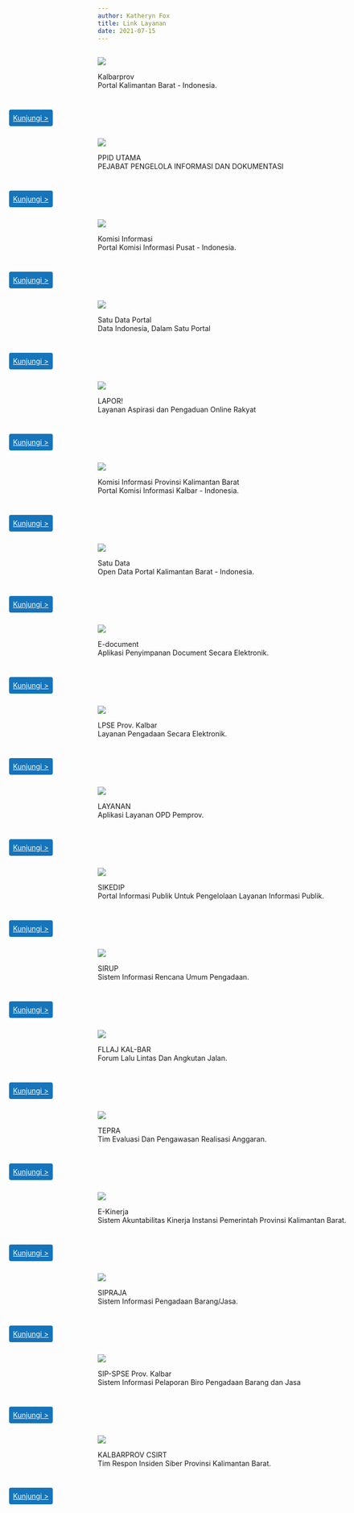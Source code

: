 ```yaml
---
author: Katheryn Fox
title: Link Layanan
date: 2021-07-15
---
```

<div class="grid lg:grid-cols-3 mb-4 p-4" style="gap: 16px">
    <div class="link-layanan-card bg-white dark:bg-gray-900" style="padding: 16px 0">
        <img src="/images/LhQUlKAdyrOZUFZJAM5I.png" class="m-auto" style="max-height: 80px;">
        <p class="text-center my-4" style="margin-bottom: 3rem !important;">
            Kalbarprov<br>
            Portal Kalimantan Barat - Indonesia.
        </p>
        <div class="tombolmasuk flex justify-content-center absolute bottom-4" style="width: 70%; left: 50%; transform: translate(-50%, 0)">
            <a href="http://edoc.kalbarprov.go.id" style="background: #1674BA; color: white; width: 50%; padding: 8px; border-radius: 4px; text-align: center; margin: 0 auto">Kunjungi ></a>
        </div>
    </div>
    <div class="link-layanan-card bg-white dark:bg-gray-900" style="padding: 16px 0">
        <img src="/images/LhQUlKAdyrOZUFZJAM5I.png" class="m-auto" style="max-height: 80px;">
        <p class="text-center my-4" style="margin-bottom: 3rem !important;">
            PPID UTAMA<br>
            PEJABAT PENGELOLA INFORMASI DAN DOKUMENTASI
        </p>
        <div class="tombolmasuk flex justify-content-center absolute bottom-4" style="width: 70%; left: 50%; transform: translate(-50%, 0)">
            <a href="http://edoc.kalbarprov.go.id" style="background: #1674BA; color: white; width: 50%; padding: 8px; border-radius: 4px; text-align: center; margin: 0 auto">Kunjungi ></a>
        </div>
    </div>
    <div class="link-layanan-card bg-white dark:bg-gray-900" style="padding: 16px 0">
        <img src="/images/UaaQH7oxp8haqFwIgNyt.png" class="m-auto" style="max-height: 80px;">
        <p class="text-center my-4" style="margin-bottom: 3rem !important;">
            Komisi Informasi<br>
            Portal Komisi Informasi Pusat - Indonesia.
        </p>
        <div class="tombolmasuk flex justify-content-center absolute bottom-4" style="width: 70%; left: 50%; transform: translate(-50%, 0)">
            <a href="http://edoc.kalbarprov.go.id" style="background: #1674BA; color: white; width: 50%; padding: 8px; border-radius: 4px; text-align: center; margin: 0 auto">Kunjungi ></a>
        </div>
    </div>
    <div class="link-layanan-card bg-white dark:bg-gray-900" style="padding: 16px 0">
        <img src="/images/93wiwTtoAITI7XZAUEY0.png" class="m-auto" style="max-height: 80px;">
        <p class="text-center my-4" style="margin-bottom: 3rem !important;">
            Satu Data Portal<br>
            Data Indonesia, Dalam Satu Portal
        </p>
        <div class="tombolmasuk flex justify-content-center absolute bottom-4" style="width: 70%; left: 50%; transform: translate(-50%, 0)">
            <a href="http://edoc.kalbarprov.go.id" style="background: #1674BA; color: white; width: 50%; padding: 8px; border-radius: 4px; text-align: center; margin: 0 auto">Kunjungi ></a>
        </div>
    </div>
    <div class="link-layanan-card bg-white dark:bg-gray-900" style="padding: 16px 0">
        <img src="/images/Tex1aG9ynzJ8YC2eemag.png" class="m-auto" style="max-height: 80px;">
        <p class="text-center my-4" style="margin-bottom: 3rem !important;">
            LAPOR!<br>
            Layanan Aspirasi dan Pengaduan Online Rakyat
        </p>
        <div class="tombolmasuk flex justify-content-center absolute bottom-4" style="width: 70%; left: 50%; transform: translate(-50%, 0)">
            <a href="http://edoc.kalbarprov.go.id" style="background: #1674BA; color: white; width: 50%; padding: 8px; border-radius: 4px; text-align: center; margin: 0 auto">Kunjungi ></a>
        </div>
    </div>
    <div class="link-layanan-card bg-white dark:bg-gray-900" style="padding: 16px 0">
        <img src="/images/UaaQH7oxp8haqFwIgNyt.png" class="m-auto" style="max-height: 80px;">
        <p class="text-center my-4" style="margin-bottom: 3rem !important;">
            Komisi Informasi Provinsi Kalimantan Barat<br>
            Portal Komisi Informasi Kalbar - Indonesia.
        </p>
        <div class="tombolmasuk flex justify-content-center absolute bottom-4" style="width: 70%; left: 50%; transform: translate(-50%, 0)">
            <a href="http://edoc.kalbarprov.go.id" style="background: #1674BA; color: white; width: 50%; padding: 8px; border-radius: 4px; text-align: center; margin: 0 auto">Kunjungi ></a>
        </div>
    </div>
    <div class="link-layanan-card bg-white dark:bg-gray-900" style="padding: 16px 0">
        <img src="/images/duL6oI0vA1Dz96hrADXS.jpg" class="m-auto" style="max-height: 80px;">
        <p class="text-center my-4" style="margin-bottom: 3rem !important;">
            Satu Data<br>
            Open Data Portal Kalimantan Barat - Indonesia.
        </p>
        <div class="tombolmasuk flex justify-content-center absolute bottom-4" style="width: 70%; left: 50%; transform: translate(-50%, 0)">
            <a href="http://edoc.kalbarprov.go.id" style="background: #1674BA; color: white; width: 50%; padding: 8px; border-radius: 4px; text-align: center; margin: 0 auto">Kunjungi ></a>
        </div>
    </div>
    <div class="link-layanan-card bg-white dark:bg-gray-900" style="padding: 16px 0">
        <img src="/images/YsRu4IpBa6Fa36SvPsmt.png" class="m-auto" style="max-height: 80px;">
        <p class="text-center my-4" style="margin-bottom: 3rem !important;">
            E-document<br>
            Aplikasi Penyimpanan Document Secara Elektronik.
        </p>
        <div class="tombolmasuk flex justify-content-center absolute bottom-4" style="width: 70%; left: 50%; transform: translate(-50%, 0)">
            <a href="http://edoc.kalbarprov.go.id" style="background: #1674BA; color: white; width: 50%; padding: 8px; border-radius: 4px; text-align: center; margin: 0 auto">Kunjungi ></a>
        </div>
    </div>
    <div class="link-layanan-card bg-white dark:bg-gray-900" style="padding: 16px 0">
        <img src="/images/FRvAHGwSYr5rJY8vrlVS.png" class="m-auto" style="max-height: 80px;">
        <p class="text-center my-4" style="margin-bottom: 3rem !important;">
            LPSE Prov. Kalbar<br>
            Layanan Pengadaan Secara Elektronik.
        </p>
        <div class="tombolmasuk flex justify-content-center absolute bottom-4" style="width: 70%; left: 50%; transform: translate(-50%, 0)">
            <a href="http://lpse.kalbarprov.go.id" style="background: #1674BA; color: white; width: 50%; padding: 8px; border-radius: 4px; text-align: center; margin: 0 auto">Kunjungi ></a>
        </div>
    </div>
    <div class="link-layanan-card bg-white dark:bg-gray-900" style="padding: 16px 0">
        <img src="/images/N36XC5peFBO5rGlwLYkr.png" class="m-auto" style="max-height: 80px;">
        <p class="text-center my-4" style="margin-bottom: 3rem !important;">
            LAYANAN<br>
            Aplikasi Layanan OPD Pemprov.
        </p>
        <div class="tombolmasuk flex justify-content-center absolute bottom-4" style="width: 70%; left: 50%; transform: translate(-50%, 0)">
            <a href="https://layanan.kalbarprov.go.id" style="background: #1674BA; color: white; width: 50%; padding: 8px; border-radius: 4px; text-align: center; margin: 0 auto">Kunjungi ></a>
        </div>
    </div>
    <div class="link-layanan-card bg-white dark:bg-gray-900" style="padding: 16px 0">
        <img src="/images/5E3LYxXtprWzrWh0o9rr.png" class="m-auto" style="max-height: 80px;">
        <p class="text-center my-4" style="margin-bottom: 3rem !important;">
            SIKEDIP<br>
            Portal Informasi Publik Untuk Pengelolaan Layanan Informasi Publik.
        </p>
        <div class="tombolmasuk flex justify-content-center absolute bottom-4" style="width: 70%; left: 50%; transform: translate(-50%, 0)">
            <a href="https://sikedip.kalbarprov.go.id" style="background: #1674BA; color: white; width: 50%; padding: 8px; border-radius: 4px; text-align: center; margin: 0 auto">Kunjungi ></a>
        </div>
    </div>
    <div class="link-layanan-card bg-white dark:bg-gray-900" style="padding: 16px 0">
        <img src="/images/uHHEU9YyPW9P1IqmjAZI.png" class="m-auto" style="max-height: 80px;">
        <p class="text-center my-4" style="margin-bottom: 3rem !important;">
            SIRUP<br>
            Sistem Informasi Rencana Umum Pengadaan.
        </p>
        <div class="tombolmasuk flex justify-content-center absolute bottom-4" style="width: 70%; left: 50%; transform: translate(-50%, 0)">
            <a href="https://sirup.lkpp.go.id/sirup/ro/rekap/klpd/D197" style="background: #1674BA; color: white; width: 50%; padding: 8px; border-radius: 4px; text-align: center; margin: 0 auto">Kunjungi ></a>
        </div>
    </div>
    <div class="link-layanan-card bg-white dark:bg-gray-900" style="padding: 16px 0">
        <img src="/images/dSDITPJ7zTJ1Hx8CRHf4.png" class="m-auto" style="max-height: 80px;">
        <p class="text-center my-4" style="margin-bottom: 3rem !important;">
            FLLAJ KAL-BAR<br>
            Forum Lalu Lintas Dan Angkutan Jalan.
        </p>
        <div class="tombolmasuk flex justify-content-center absolute bottom-4" style="width: 70%; left: 50%; transform: translate(-50%, 0)">
            <a href="https://www.fllaj.kalbarprov.go.id/" style="background: #1674BA; color: white; width: 50%; padding: 8px; border-radius: 4px; text-align: center; margin: 0 auto">Kunjungi ></a>
        </div>
    </div>
    <div class="link-layanan-card bg-white dark:bg-gray-900" style="padding: 16px 0">
        <img src="/images/0WePB2sXr6rcW0VMzJOf.png" class="m-auto" style="max-height: 80px;">
        <p class="text-center my-4" style="margin-bottom: 3rem !important;">
            TEPRA<br>
            Tim Evaluasi Dan Pengawasan Realisasi Anggaran.
        </p>
        <div class="tombolmasuk flex justify-content-center absolute bottom-4" style="width: 70%; left: 50%; transform: translate(-50%, 0)">
            <a href="https://monev.lkpp.go.id/tepra/summary?instansi=D197&amp;tahun=2019" style="background: #1674BA; color: white; width: 50%; padding: 8px; border-radius: 4px; text-align: center; margin: 0 auto">Kunjungi ></a>
        </div>
    </div>
    <div class="link-layanan-card bg-white dark:bg-gray-900" style="padding: 16px 0">
        <img src="/images/vMINkGZNsMNsa3ZBGC7f.png" class="m-auto" style="max-height: 80px;">
        <p class="text-center my-4" style="margin-bottom: 3rem !important;">
            E-Kinerja<br>
            Sistem Akuntabilitas Kinerja Instansi Pemerintah Provinsi Kalimantan Barat.
        </p>
        <div class="tombolmasuk flex justify-content-center absolute bottom-4" style="width: 70%; left: 50%; transform: translate(-50%, 0)">
            <a href="http://ekinerja.kalbarprov.go.id" style="background: #1674BA; color: white; width: 50%; padding: 8px; border-radius: 4px; text-align: center; margin: 0 auto">Kunjungi ></a>
        </div>
    </div>
    <div class="link-layanan-card bg-white dark:bg-gray-900" style="padding: 16px 0">
        <img src="/images/DwiPpkiJihK7CmKuj21P.png" class="m-auto" style="max-height: 80px;">
        <p class="text-center my-4" style="margin-bottom: 3rem !important;">
            SIPRAJA<br>
            Sistem Informasi Pengadaan Barang/Jasa.
        </p>
        <div class="tombolmasuk flex justify-content-center absolute bottom-4" style="width: 70%; left: 50%; transform: translate(-50%, 0)">
            <a href="https://sipraja.kalbarprov.go.id" style="background: #1674BA; color: white; width: 50%; padding: 8px; border-radius: 4px; text-align: center; margin: 0 auto">Kunjungi ></a>
        </div>
    </div>
    <div class="link-layanan-card bg-white dark:bg-gray-900" style="padding: 16px 0">
        <img src="/images/N3f4WN5gsUsu3hVbVkLY.png" class="m-auto" style="max-height: 80px;">
        <p class="text-center my-4" style="margin-bottom: 3rem !important;">
            SIP-SPSE Prov. Kalbar<br>
            Sistem Informasi Pelaporan Biro Pengadaan Barang dan Jasa
        </p>
        <div class="tombolmasuk flex justify-content-center absolute bottom-4" style="width: 70%; left: 50%; transform: translate(-50%, 0)">
            <a href="http://sip-spse.kalbarprov.go.id" style="background: #1674BA; color: white; width: 50%; padding: 8px; border-radius: 4px; text-align: center; margin: 0 auto">Kunjungi ></a>
        </div>
    </div>
    <div class="link-layanan-card bg-white dark:bg-gray-900" style="padding: 16px 0">
        <img src="/images/fqWbycfzV5WgAppojno1.png" class="m-auto" style="max-height: 80px;">
        <p class="text-center my-4" style="margin-bottom: 3rem !important;">
            KALBARPROV CSIRT<br>
            Tim Respon Insiden Siber Provinsi Kalimantan Barat.
        </p>
        <div class="tombolmasuk flex justify-content-center absolute bottom-4" style="width: 70%; left: 50%; transform: translate(-50%, 0)">
            <a href="http://insidensiber.kalbarprov.go.id/" style="background: #1674BA; color: white; width: 50%; padding: 8px; border-radius: 4px; text-align: center; margin: 0 auto">Kunjungi ></a>
        </div>
    </div>
</div>